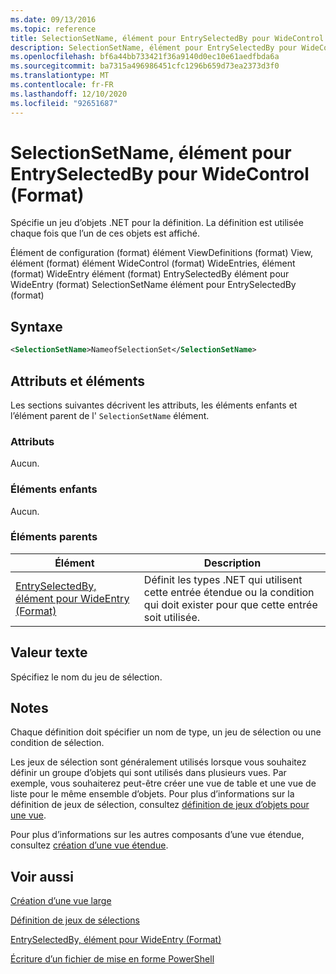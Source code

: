 ```yaml
---
ms.date: 09/13/2016
ms.topic: reference
title: SelectionSetName, élément pour EntrySelectedBy pour WideControl (Format)
description: SelectionSetName, élément pour EntrySelectedBy pour WideControl (Format)
ms.openlocfilehash: bf6a44bb733421f36a9140d0ec10e61aedfbda6a
ms.sourcegitcommit: ba7315a496986451cfc1296b659d73ea2373d3f0
ms.translationtype: MT
ms.contentlocale: fr-FR
ms.lasthandoff: 12/10/2020
ms.locfileid: "92651687"
---
```

# <a name="selectionsetname-element-for-entryselectedby-for-widecontrol-format"></a>SelectionSetName, élément pour EntrySelectedBy pour WideControl (Format)

Spécifie un jeu d’objets .NET pour la définition. La définition est utilisée chaque fois que l’un de ces objets est affiché.

Élément de configuration (format) élément ViewDefinitions (format) View, élément (format) élément WideControl (format) WideEntries, élément (format) WideEntry élément (format) EntrySelectedBy élément pour WideEntry (format) SelectionSetName élément pour EntrySelectedBy (format)

## <a name="syntax"></a>Syntaxe

```xml
<SelectionSetName>NameofSelectionSet</SelectionSetName>

```

## <a name="attributes-and-elements"></a>Attributs et éléments

Les sections suivantes décrivent les attributs, les éléments enfants et l’élément parent de l' `SelectionSetName` élément.

### <a name="attributes"></a>Attributs

Aucun.

### <a name="child-elements"></a>Éléments enfants

Aucun.

### <a name="parent-elements"></a>Éléments parents

|Élément|Description|
|-------------|-----------------|
|[EntrySelectedBy, élément pour WideEntry (Format)](./entryselectedby-element-for-wideentry-format.md)|Définit les types .NET qui utilisent cette entrée étendue ou la condition qui doit exister pour que cette entrée soit utilisée.|

## <a name="text-value"></a>Valeur texte

Spécifiez le nom du jeu de sélection.

## <a name="remarks"></a>Notes

Chaque définition doit spécifier un nom de type, un jeu de sélection ou une condition de sélection.

Les jeux de sélection sont généralement utilisés lorsque vous souhaitez définir un groupe d’objets qui sont utilisés dans plusieurs vues. Par exemple, vous souhaiterez peut-être créer une vue de table et une vue de liste pour le même ensemble d’objets. Pour plus d’informations sur la définition de jeux de sélection, consultez [définition de jeux d’objets pour une vue](./defining-selection-sets.md).

Pour plus d’informations sur les autres composants d’une vue étendue, consultez [création d’une vue étendue](./creating-a-wide-view.md).

## <a name="see-also"></a>Voir aussi

[Création d’une vue large](./creating-a-wide-view.md)

[Définition de jeux de sélections](./defining-selection-sets.md)

[EntrySelectedBy, élément pour WideEntry (Format)](./entryselectedby-element-for-wideentry-format.md)

[Écriture d’un fichier de mise en forme PowerShell](./writing-a-powershell-formatting-file.md)
